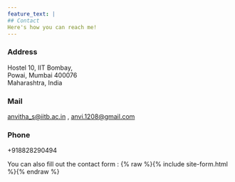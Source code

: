 ```yaml
---
feature_text: |
## Contact
Here's how you can reach me!
---  
```

  
### Address
Hostel 10, IIT Bombay,  
Powai, Mumbai 400076  
Maharashtra, India  
### Mail  
anvitha_s@iitb.ac.in , anvi.1208@gmail.com
### Phone  
+918828290494  

You can also fill out the contact form : 
{% raw %}{% include site-form.html %}{% endraw %}

